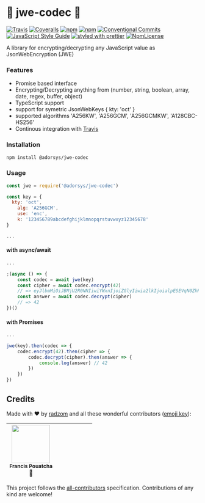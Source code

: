 # :closed_lock_with_key: jwe-codec :closed_lock_with_key:


[![Travis](https://img.shields.io/travis/adorsys/jwe-codec.svg)](https://travis-ci.org/adorsys/jwe-codec)
[![Coveralls](https://img.shields.io/coveralls/adorsys/jwe-codec.svg)](https://coveralls.io/github/adorsys/jwe-codec)
[![npm](https://img.shields.io/npm/v/@adorsys/jwe-codec.svg)](https://www.npmjs.com/package/@adorsys/jwe-codec)
[![npm](https://img.shields.io/npm/dt/@adorsys/jwe-codec.svg)](https://www.npmjs.com/package/@adorsys/jwe-codec)
[![Conventional Commits](https://img.shields.io/badge/Conventional_Commits-1.0.0-yellow.svg)](https://conventionalcommits.org)
[![JavaScript Style Guide](https://img.shields.io/badge/code_style-standard-brightgreen.svg)](https://standardjs.com)
[![styled with prettier](https://img.shields.io/badge/styled_with-prettier-ff69b4.svg)](https://github.com/prettier/prettier#readme)
[![NpmLicense](https://img.shields.io/npm/l/@adorsys/jwe-codec.svg)](https://github.com/adorsys/jwe-codec/blob/master/LICENSE)


<!-- 

[![Dev Dependencies](https://david-dm.org/adorsys/crypto-codecs/dev-status.svg)](https://david-dm.org/adorsys/crypto-codecs?type=dev) 
-->


A library for encrypting/decrypting any JavaScript value as JsonWebEncryption (JWE)

### Features

 - Promise based interface
 - Encrypting/Decrypting anything from (number, string, boolean, array, date, regex, buffer, object)
 - TypeScript support
 - support for symetric JsonWebKeys { kty: 'oct' }
 - supported algorithms 'A256KW', 'A256GCM', 'A256GCMKW', 'A128CBC-HS256'
 - Continous integration with [Travis](https://travis-ci.org/adorsys/jwe-codec)

### Installation

```bash
npm install @adorsys/jwe-codec
```

### Usage


```js
const jwe = require('@adorsys/jwe-codec')

const key = {
  kty: 'oct',
    alg: 'A256GCM',
    use: 'enc',
    k: '123456789abcdefghijklmnopqrstuvwxyz12345678'
}

...
```

#### with async/await

```js
...

;(async () => {
    const codec = await jwe(key)
    const cipher = await codec.encrypt(42)
    // => eyJlbmMiOiJBMjU2R0NNIiwiYWxnIjoiZGlyIiwia2lkIjoialpESEVqN0ZhR3N5OHNUSUZLRWlnejB4TjFEVWlBZWp0S1ZNcEl2Z3dqOCJ9..lipFQHmBiBhsTRqE.4rLjRCOj7JZIKOpToIhOp8cJgvfNWl4Yo__VnkO7yRIYjrCLdGRl5fcR.9S_DwYmkpdLap1yyYYq44A​​​​​
    const answer = await codec.decrypt(cipher) 
    // => 42
})()
``` 

#### with Promises

```js
...

jwe(key).then(codec => {
    codec.encrypt(42).then(cipher => {
        codec.decrypt(cipher).then(answer => {
            console.log(answer) // 42
        })
    })
})
```

## Credits

Made with :heart: by [radzom](https://github.com/radzom) and all these wonderful contributors ([emoji key](https://github.com/kentcdodds/all-contributors#emoji-key)):

<!-- ALL-CONTRIBUTORS-LIST:START - Do not remove or modify this section -->
<!-- prettier-ignore -->
| <img src="https://avatars.githubusercontent.com/u/1225651?v=3" width="100px;"/><br /><sub><b>Francis Pouatcha</b></sub><br />🤔 | | | | | | |
| :---: | :---: | :---: | :---: | :---: | :---: | :---: |
<!-- ALL-CONTRIBUTORS-LIST:END -->

This project follows the [all-contributors](https://github.com/kentcdodds/all-contributors) specification. Contributions of any kind are welcome!
